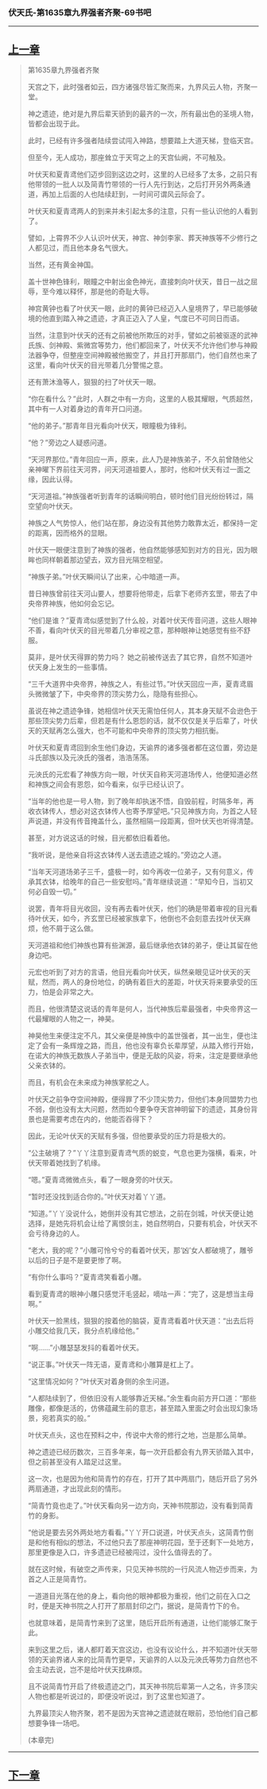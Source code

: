 ### 伏天氏-第1635章九界强者齐聚-69书吧

--------
[上一章](./12ca22551ea2036fa19bd404fca3704b.md)
--------


>
>
>
>第1635章九界强者齐聚
>
>天宫之下，此时强者如云，四方诸强尽皆汇聚而来，九界风云人物，齐聚一堂。
>
>神之遗迹，绝对是九界后辈天骄到的最齐的一次，所有最出色的圣境人物，皆都会出现于此。
>
>此时，已经有许多强者陆续尝试闯入神路，想要踏上大道天梯，登临天宫。
>
>但至今，无人成功，那座耸立于天穹之上的天宫仙阙，不可触及。
>
>叶伏天和夏青鸢他们迈步回到这边之时，这里的人已经多了太多，之前只有他带领的一批人以及简青竹带领的一行人先行到达，之后打开另外两条通道，再加上后面的人也陆续赶到，一时间可谓风云际会了。
>
>叶伏天和夏青鸢两人的到来并未引起太多的注意，只有一些认识他的人看到了。
>
>譬如，上霄界不少人认识叶伏天，神宫、神剑李家、葬天神族等不少修行之人都见过，而且他本身名气很大。
>
>当然，还有黄金神国。
>
>盖十世神色锋利，眼瞳之中射出金色神光，直接刺向叶伏天，昔日一战之屈辱，至今难以释怀，那是他的奇耻大辱。
>
>神宫黄钟也看了叶伏天一眼，此时的黄钟已经迈入人皇境界了，早已能够破境的他直到踏入神之遗迹，才真正迈入了人皇，气度已不可同日而语。
>
>当然，注意到叶伏天的还有之前被他所欺压的对手，譬如之前被驱逐的武神氏族、剑神殿、紫微宫等势力，他们都回来了，叶伏天不允许他们参与神殿法器争夺，但整座空间神殿被他搬空了，并且打开那扇门，他们自然也来了这里，看向叶伏天的目光带着几分警惕之意。
>
>还有萧沐渔等人，狠狠的扫了叶伏天一眼。
>
>“你在看什么？”此时，人群之中有一方向，这里的人极其耀眼，气质超然，其中有一人对着身边的青年开口问道。
>
>“他的弟子。”那青年目光看向叶伏天，眼瞳极为锋利。
>
>“他？”旁边之人疑惑问道。
>
>“天河界那位。”青年回应一声，原来，此人乃是神族弟子，不久前曾随他父亲神曜下界前往天河界，问天河道祖要人，那时，他和叶伏天有过一面之缘，因此认得。
>
>“天河道祖。”神族强者听到青年的话瞬间明白，顿时他们目光纷纷转过，隔空望向叶伏天。
>
>神族之人气势惊人，他们站在那，身边没有其他势力敢靠太近，都保持一定的距离，因而格外的显眼。
>
>叶伏天一眼便注意到了神族的强者，他自然能够感知到对方的目光，因为眼眸也同样朝着那边望去，双方目光隔空相望。
>
>“神族子弟。”叶伏天瞬间认了出来，心中暗道一声。
>
>昔日神族曾前往天河山要人，想要将他带走，后拿下老师齐玄罡，带去了中央帝界神族，他如何会忘记。
>
>“他们是谁？”夏青鸢似感觉到了什么般，对着叶伏天传音问道，这些人眼神不善，看向叶伏天的目光带着几分审视之意，那种眼神让她感觉有些不舒服。
>
>莫非，是叶伏天得罪的势力吗？
>她之前被传送去了其它界，自然不知道叶伏天身上发生的一些事情。
>
>“三千大道界中央帝界，神族之人，有些过节。”叶伏天回应一声，夏青鸢眉头微微皱了下，中央帝界的顶尖势力么，隐隐有些担心。
>
>虽说在神之遗迹争锋，她相信叶伏天无需怕任何人，其本身天赋不会逊色于那些顶尖势力后辈，但若是有什么恩怨的话，就不仅仅是关乎后辈了，叶伏天的天赋再怎么强大，也不可能和中央帝界的顶尖势力相抗衡。
>
>叶伏天和夏青鸢回到余生他们身边，天谕界的诸多强者都在这位置，旁边是斗氏部族以及元泱氏的强者，浩浩荡荡。
>
>元泱氏的元宏看了神族方向一眼，叶伏天自称天河道场传人，他便知道必然和神族之间会有恩怨，如今看来，似乎已经认识了。
>
>“当年的他也是一号人物，到了晚年却执迷不悟，自毁前程，时隔多年，再收衣钵传人，想必对这衣钵传人也寄予厚望吧。”只见神族方向，为首之人轻声说道，并没有传音掩盖什么，虽然相隔一段距离，但叶伏天也听得清楚。
>
>甚至，对方说这话的时候，目光都依旧看着他。
>
>“我听说，是他亲自将这衣钵传人送去遗迹之城的。”旁边之人道。
>
>“当年天河道场弟子三千，盛极一时，如今再收一位弟子，又有何意义，传承其衣钵，给晚年的自己一些安慰吗。”青年继续说道：“早知今日，当初又何必自毁一切。”
>
>说罢，青年将目光收回，没有再去看叶伏天，他们的确是带着审视的目光看待叶伏天，如今，齐玄罡已经被家族拿下，他倒也不会刻意去找叶伏天麻烦，他不屑于这么做。
>
>天河道祖和他们神族也算有些渊源，最后继承他衣钵的弟子，便让其留在他身边吧。
>
>元宏也听到了对方的言语，他目光看向叶伏天，纵然亲眼见证叶伏天的天赋，然而，两人的身份地位，的确有着巨大的差距，叶伏天将来要承受的压力，怕是会非常之大。
>
>而且，他很清楚这说话的青年是何人，当代神族后辈最强者，中央帝界这一代最耀眼的人物之一，神昊。
>
>神昊他生来便注定不凡，其父亲便是神族中的盖世强者，其一出生，便也注定了会有一条辉煌之路，而且，他也没有辜负长辈厚望，从踏入修行开始，在诺大的神族无数族人子弟当中，便是无敌的风姿，将来，注定是要继承他父亲衣钵的。
>
>而且，有机会在未来成为神族掌舵之人。
>
>叶伏天之前争夺空间神殿，便得罪了不少顶尖势力，但他们本身同盟势力也不弱，倒也没有太大问题，然而如今要争夺天宫神明留下的遗迹，其身份背景也是需要考虑在内的，他能否吞得下？
>
>因此，无论叶伏天的天赋有多强，但他要承受的压力将是极大的。
>
>“公主破境了？”丫丫注意到夏青鸢气质的蜕变，气息也更为强横，看来，叶伏天带着她找到了机缘。
>
>“嗯。”夏青鸢微微点头，看了一眼身旁的叶伏天。
>
>“暂时还没找到适合你的。”叶伏天对着丫丫道。
>
>“知道。”丫丫没说什么，她倒并没有其它想法，之前在剑城，叶伏天便让她选择，是她先将机会让给了离恨剑主，她自然明白，只要有机会，叶伏天不会亏待身边的人。
>
>“老大，我的呢？”小雕可怜兮兮的看着叶伏天，那‘凶’女人都破境了，雕爷以后的日子是不是要更惨了啊。
>
>“有你什么事吗？”夏青鸢笑看着小雕。
>
>看到夏青鸢的眼神小雕只感觉汗毛竖起，嘀咕一声：“完了，这是想当主母啊。”
>
>叶伏天一脸黑线，狠狠的按着他的脑袋，夏青鸢看着叶伏天道：“出去后将小雕交给我几天，我分点机缘给他。”
>
>“啊……”小雕瑟瑟发抖的看着叶伏天。
>
>“说正事。”叶伏天一阵无语，夏青鸢和小雕算是杠上了。
>
>“这里情况如何？”叶伏天对着身侧的余生问道。
>
>“人都陆续到了，但依旧没有人能够靠近天梯。”余生看向前方开口道：“那些雕像，都像是活的，仿佛蕴藏生前的意志，甚至踏入里面之时会出现幻象场景，宛若真实的般。”
>
>叶伏天点头，这也在预料之中，传说中大帝的修行之地，岂是那么简单。
>
>神之遗迹已经历数次，三百多年来，每一次开启都会有九界天骄踏入其中，但之前甚至没有人踏足过这里。
>
>这一次，也是因为他和简青竹的存在，打开了其中两扇门，随后开启了另外两扇通道，才出现此刻的情形。
>
>“简青竹竟也走了。”叶伏天看向另一边方向，天神书院那边，没有看到简青竹的身影。
>
>“他说是要去另外两处地方看看。”丫丫开口说道，叶伏天点头，这简青竹倒是和他有相似的想法，不过他只去了那座神明花园，至于还剩下一处地方，那里更像是入口，许多遗迹已经被闯过，没什么值得去的了。
>
>就在这时候，有破空之声传来，只见天神书院的一行风流人物迈步而来，为首之人正是简青竹。
>
>一道道目光落在他的身上，看向他的眼神都极为重视，他们之前在入口之时，便是天神书院之人打开了那扇封印之门，据说，是简青竹下的令。
>
>也就意味着，是简青竹来到了这里，随后开启所有通道，让他们能够汇聚于此。
>
>来到这里之后，诸人都盯着天宫这边，也没有议论什么，并不知道叶伏天带领的天谕界诸人来的比简青竹更早，天谕界的人以及元泱氏等势力自然也不会主动去说，岂不是给叶伏天找麻烦。
>
>且不说简青竹开启了终极遗迹之门，其天神书院后辈第一人之名，许多顶尖人物也都是听说过的，即便没听说过，到了这里也知道了。
>
>九界最顶尖人物齐聚，若不是因为天宫神之遗迹就在眼前，恐怕他们自己都想要争锋一场吧。
>
>(本章完)
>
>

--------
[下一章](./7f375eb3e8800edef6461df7c266f9c1.md)
--------
